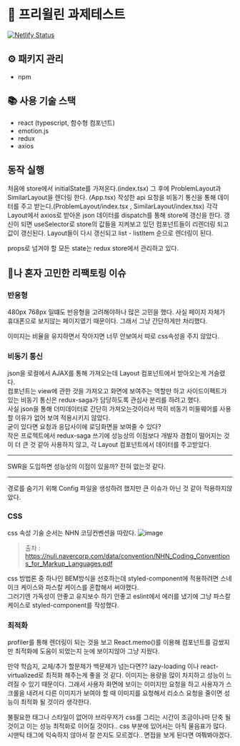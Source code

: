 # 🧾 프리윌린 과제테스트
[![Netlify Status](https://api.netlify.com/api/v1/badges/da2c20f3-0fcf-4a9e-b26d-96f6d749497e/deploy-status)](https://app.netlify.com/sites/mathflat-clone/deploys)
## ⚙ 패키지 관리
- npm
## 📚 사용 기술 스택
- react (typescript, 함수형 컴포넌트)
- emotion.js
- redux
- axios

## 동작 실행
처음에 store에서 initialState를 가져온다.(index.tsx) 
그 후에 ProblemLayout과 SimilarLayout을 렌더링 한다. (App.tsx)
작성한 api 요청을 비동기 통신을 통해 데이터를 주고 받는다.(ProblemLayout/index.tsx , SimilarLayout/index.tsx)
각각 Layout에서 axios로 받아온 json 데이터를 dispatch를 통해 store에 갱신을 한다.
갱신이 되면 useSelector로 store의 값들을 지켜보고 있던 컴포넌트들이 리렌더링 되고 값이 갱신된다. 
Layout들이 다시 갱신되고 list - listItem 순으로 렌더링이 된다.

props로 넘겨야 할 모든 state는 redux store에서 관리하고 있다.

## 💭나 혼자 고민한 리팩토링 이슈

### 반응형

480px 768px 일떄도 반응형을 고려해야하나 많은 고민을 했다.
사실 페이지 자체가 휴대폰으로 보지않는 페이지였기 때문이다.
그래서 그냥 간단하게만 처리했다.

이미지는 비율을 유지하면서 작아지면 너무 안보여서 따로 css속성을 주지 않았다. 

### 비동기 통신

json을 로컬에서 AJAX를 통해 가져오는데 Layout 컴포넌트에서 받아오는게 거슬렸다.    
컴포넌트는 view에 관한 것을 가져오고 화면에 보여주는 역할만 하고 사이드이펙트가 있는 비동기 통신은 redux-saga가 담당하도록 관심사 분리를 하려고 했다.   
사실 json을 통해 더미데이터로 간단히 가져오는것이라서 딱히 비동기 미들웨어를 사용할 이유가 없어 보여 적용시키지 않았다.    
굳이 있다면 요청과 응답사이에 로딩화면을 보여줄 수 있다?    
작은 프로젝트에서 redux-saga 쓰기에 성능상의 이점보다 개발자 경험이 떨어지는 것이 더 큰 것 같아 사용하지 않고, 각 Layout 컴포넌트에서 데이터를 주고받았다.
___
SWR을 도입하면 성능상의 이점이 있을까? 전혀 없는것 같다.
___
경로를 숨기기 위해 Config 파일을 생성하려 했지만 큰 이슈가 아닌 것 같아 적용하지않았다.

### CSS

css 속성 기술 순서는 NHN 코딩컨벤션을 따랐다.
![image](https://user-images.githubusercontent.com/43921054/119236369-fcafa480-bb71-11eb-8230-49201cc3741a.png)
> 출차 : https://nuli.navercorp.com/data/convention/NHN_Coding_Conventions_for_Markup_Languages.pdf

css 방법론 중 하나인 BEM방식을 선호하는데 styled-component에 적용하려면 스네이크 케이스와 파스칼 케이스를 혼합해서 써야했다.  
그러기엔 가독성이 안좋고 유지보수 하기 안좋고 eslint에서 에러를 냈기에 그냥 파스칼 케이스로 styled-component를 작성했다.

### 최적화

profiler를 통해 렌더링이 되는 것을 보고 React.memo()를 이용해 컴포넌트를 감쌌지만 최적화에 도움이 되었는지 눈에 보이지않아 그냥 지웠다.

만약 학습지, 교체/추가 할문제가 백문제가 넘는다면?? lazy-loading 이나 react-virtualized로 최적화 해주는게 좋을 것 같다.
이미지는 용량을 많이 차지하고 성능이 느려질 수 있기 때문이다. 그래서 사용자 화면에 보이는 이미지만 요청을 하고 사용자가 스크롤을 내려서 다른 이미지가 보여야 할 때 
이미지를 요청해서 리소스 요청을 줄이면 성능이 최적화 될 것이라 생각한다.

불필요한 태그나 스타일이 없어야 브라우저가 css를 그리는 시간이 조금이나마 단축 될 것이고 이는 성능 최적화로 이어질 것이다..
css 부분에 있어서는 아직 물음표가 많다. 시맨틱 태그에 익숙하지 않아서 잘 쓴지도 모르겠다.. 면접을 보게 된다면 여쭤봐야겠다.
